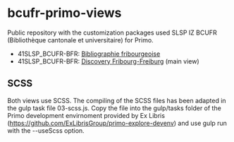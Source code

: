 # bcufr-primo-views
Public repository with the customization packages used SLSP IZ BCUFR (Bibliothèque cantonale et universitaire) for Primo.
- 41SLSP_BCUFR-BFR: [Bibliographie fribourgeoise](https://bcufr.swisscovery.slsp.ch/discovery/search?vid=41SLSP_BCUFR:BFR)
- 41SLSP_BCUFR-BFR: [Discovery Fribourg-Freiburg](https://bcufr.swisscovery.slsp.ch/discovery/search?vid=41SLSP_BCUFR:DFR) (main view)

## SCSS
Both views use SCSS. The compiling of the SCSS files has been adapted in the gulp task file 03-scss.js. Copy the file into the gulp/tasks folder of the Primo development envirnoment provided by Ex Libris (https://github.com/ExLibrisGroup/primo-explore-devenv) and use gulp run with the --useScss option.
